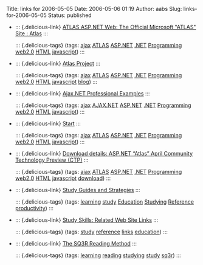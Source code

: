 Title: links for 2006-05-05
Date: 2006-05-06 01:19
Author: aabs
Slug: links-for-2006-05-05
Status: published

-   ::: {.delicious-link}
    [ATLAS ASP.NET Web: The Official Microsoft "ATLAS" Site : Atlas](http://atlas.asp.net/Default.aspx?tabid=47)
    :::

    ::: {.delicious-tags}
    (tags: [ajax](http://del.icio.us/aabs/ajax) [ATLAS](http://del.icio.us/aabs/ATLAS) [ASP.NET](http://del.icio.us/aabs/ASP.NET) [.NET](http://del.icio.us/aabs/.NET) [Programming](http://del.icio.us/aabs/Programming) [web2.0](http://del.icio.us/aabs/web2.0) [HTML](http://del.icio.us/aabs/HTML) [javascript](http://del.icio.us/aabs/javascript))
    :::

-   ::: {.delicious-link}
    [Atlas Project](http://weblogs.asp.net/scottgu/archive/2005/06/28/416185.aspx)
    :::

    ::: {.delicious-tags}
    (tags: [ajax](http://del.icio.us/aabs/ajax) [ATLAS](http://del.icio.us/aabs/ATLAS) [ASP.NET](http://del.icio.us/aabs/ASP.NET) [.NET](http://del.icio.us/aabs/.NET) [Programming](http://del.icio.us/aabs/Programming) [web2.0](http://del.icio.us/aabs/web2.0) [HTML](http://del.icio.us/aabs/HTML) [javascript](http://del.icio.us/aabs/javascript) [blog](http://del.icio.us/aabs/blog))
    :::

-   ::: {.delicious-link}
    [Ajax.NET Professional Examples](http://www.schwarz-interactive.de/)
    :::

    ::: {.delicious-tags}
    (tags: [ajax](http://del.icio.us/aabs/ajax) [AJAX.NET](http://del.icio.us/aabs/AJAX.NET) [ASP.NET](http://del.icio.us/aabs/ASP.NET) [.NET](http://del.icio.us/aabs/.NET) [Programming](http://del.icio.us/aabs/Programming) [web2.0](http://del.icio.us/aabs/web2.0) [HTML](http://del.icio.us/aabs/HTML) [javascript](http://del.icio.us/aabs/javascript))
    :::

-   ::: {.delicious-link}
    [Start](http://atlas.asp.net/docs/Default.aspx)
    :::

    ::: {.delicious-tags}
    (tags: [ajax](http://del.icio.us/aabs/ajax) [ATLAS](http://del.icio.us/aabs/ATLAS) [ASP.NET](http://del.icio.us/aabs/ASP.NET) [.NET](http://del.icio.us/aabs/.NET) [Programming](http://del.icio.us/aabs/Programming) [web2.0](http://del.icio.us/aabs/web2.0) [HTML](http://del.icio.us/aabs/HTML) [javascript](http://del.icio.us/aabs/javascript))
    :::

-   ::: {.delicious-link}
    [Download details: ASP.NET “Atlas” April Community Technology Preview (CTP)](http://www.microsoft.com/downloads/details.aspx?FamilyId=B01DC501-B3C1-4EC0-93F0-7DAC68D2F787&displaylang=en)
    :::

    ::: {.delicious-tags}
    (tags: [ajax](http://del.icio.us/aabs/ajax) [ATLAS](http://del.icio.us/aabs/ATLAS) [ASP.NET](http://del.icio.us/aabs/ASP.NET) [.NET](http://del.icio.us/aabs/.NET) [Programming](http://del.icio.us/aabs/Programming) [web2.0](http://del.icio.us/aabs/web2.0) [HTML](http://del.icio.us/aabs/HTML) [javascript](http://del.icio.us/aabs/javascript) [download](http://del.icio.us/aabs/download))
    :::

-   ::: {.delicious-link}
    [Study Guides and Strategies](http://www.studygs.net/)
    :::

    ::: {.delicious-tags}
    (tags: [learning](http://del.icio.us/aabs/learning) [study](http://del.icio.us/aabs/study) [Education](http://del.icio.us/aabs/Education) [Studying](http://del.icio.us/aabs/Studying) [Reference](http://del.icio.us/aabs/Reference) [productivity](http://del.icio.us/aabs/productivity))
    :::

-   ::: {.delicious-link}
    [Study Skills: Related Web Site Links](http://www.studygs.net/studyskills.htm)
    :::

    ::: {.delicious-tags}
    (tags: [study](http://del.icio.us/aabs/study) [reference](http://del.icio.us/aabs/reference) [links](http://del.icio.us/aabs/links) [education](http://del.icio.us/aabs/education))
    :::

-   ::: {.delicious-link}
    [The SQ3R Reading Method](http://www.studygs.net/texred2.htm)
    :::

    ::: {.delicious-tags}
    (tags: [learning](http://del.icio.us/aabs/learning) [reading](http://del.icio.us/aabs/reading) [studying](http://del.icio.us/aabs/studying) [study](http://del.icio.us/aabs/study) [sq3r](http://del.icio.us/aabs/sq3r))
    :::
